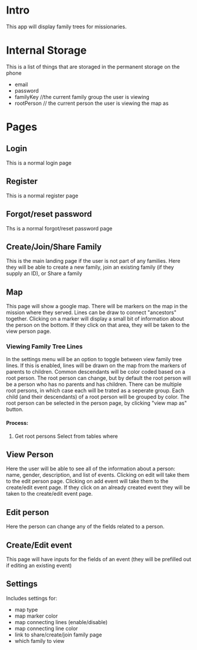 # Intro
This app will display family trees for missionaries.

# Internal Storage
This is a list of things that are storaged in the permanent storage on the phone
- email
- password
- familyKey //the current family group the user is viewing
- rootPerson // the current person the user is viewing the map as

# Pages
## Login
This is a normal login page

## Register
This is a normal register page

## Forgot/reset password
Ths is a normal forgot/reset password page

## Create/Join/Share Family
This is the main landing page if the user is not part of any families. 
Here they will be able to create a new family, join an existing family (if they supply an ID), or Share a family

## Map
This page will show a google map. There will be markers on the map in the mission where they served. Lines can be draw to connect "ancestors" together. 
Clicking on a marker will display a small bit of information about the person on the bottom. If they click on that area, they will be taken to the view person page.

### Viewing Family Tree Lines
In the settings menu will be an option to toggle between view family tree lines. If this is enabled, lines will be drawn on the map from the markers of parents to children. Common descendants will be color coded based on a root person. The root person can change, but by default the root person will be a person who has no parents and has children. There can be multiple root persons, in which case each will be trated as a seperate group. Each child (and their descendants) of a root person will be grouped by color. The root person can be selected in the person page, by clicking "view map as" button.

#### Process:
1. Get root persons
Select from tables where 

## View Person
Here the user will be able to see all of the information about a person: name, gender, description, and list of events. Clicking on edit will take them to the edit person page. Clicking on add event will take them to the create/edit event page. If they click on an already created event they will be taken to the create/edit event page.

## Edit person
Here the person can change any of the fields related to a person.

## Create/Edit event
This page will have inputs for the fields of an event (they will be prefilled out if editing an existing event)

## Settings
Includes settings for:
- map type
- map marker color
- map connecting lines (enable/disable)
- map connecting line color
- link to share/create/join family page
- which family to view